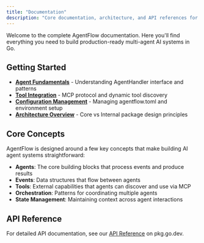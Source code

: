 ```yaml
---
title: "Documentation"
description: "Core documentation, architecture, and API references for AgentFlow"
---
```


Welcome to the complete AgentFlow documentation. Here you'll find everything you need to build production-ready multi-agent AI systems in Go.

## Getting Started

- **[Agent Fundamentals](agent-basics/)** - Understanding AgentHandler interface and patterns
- **[Tool Integration](tool-integration/)** - MCP protocol and dynamic tool discovery
- **[Configuration Management](configuration/)** - Managing agentflow.toml and environment setup
- **[Architecture Overview](architecture/)** - Core vs Internal package design principles

## Core Concepts

AgentFlow is designed around a few key concepts that make building AI agent systems straightforward:

- **Agents**: The core building blocks that process events and produce results
- **Events**: Data structures that flow between agents
- **Tools**: External capabilities that agents can discover and use via MCP
- **Orchestration**: Patterns for coordinating multiple agents
- **State Management**: Maintaining context across agent interactions

## API Reference

For detailed API documentation, see our [API Reference](https://pkg.go.dev/github.com/kunalkushwaha/agentflow) on pkg.go.dev.